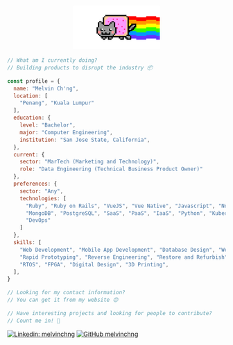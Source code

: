 <p align="center">
  <img src="https://raw.githubusercontent.com/melvinchng/melvinchng/master/nyancat.gif" width=200>
</p>

```javascript
// What am I currently doing?
// Building products to disrupt the industry 📦
```

```javascript
const profile = {
  name: "Melvin Ch'ng",
  location: [ 
    "Penang", "Kuala Lumpur"
  ],
  education: {
    level: "Bachelor",
    major: "Computer Engineering",
    institution: "San Jose State, California",
  },
  current: {
    sector: "MarTech (Marketing and Technology)",
    role: "Data Engineering (Technical Business Product Owner)"
  },
  preferences: {
    sector: "Any",
    technologies: [
      "Ruby", "Ruby on Rails", "VueJS", "Vue Native", "Javascript", "NodeJS",
      "MongoDB", "PostgreSQL", "SaaS", "PaaS", "IaaS", "Python", "Kubernetes", "PKS",
      "DevOps"
    ]
  },
  skills: [
    "Web Development", "Mobile App Development", "Database Design", "Web Scraping",
    "Rapid Prototyping", "Reverse Engineering", "Restore and Refurbish", "Repair and Modify", 
    "RTOS", "FPGA", "Digital Design", "3D Printing",
  ],
}
```

```javascript
// Looking for my contact information?
// You can get it from my website 😊
```

```javascript
// Have interesting projects and looking for people to contribute?
// Count me in! 🙌
```

[![Linkedin: melvinchng](https://img.shields.io/badge/-melvinchng-blue?style=flat-square&logo=Linkedin&logoColor=white&link=https://www.linkedin.com/in/realmelvinchng/)](https://www.linkedin.com/in/realmelvinchng/)
[![GitHub melvinchng](https://img.shields.io/github/followers/melvinchng?label=follow&style=social)](https://github.com/melvinchng)
